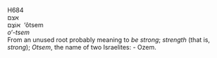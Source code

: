 H684  
אצם  
אוֹצֶם ‎ ‘ôtsem  
*o‘-tsem*  
From an unused root probably meaning to *be* *strong*; *strength* (that
is, *strong*); *Otsem*, the name of two Israelites: - Ozem.  
